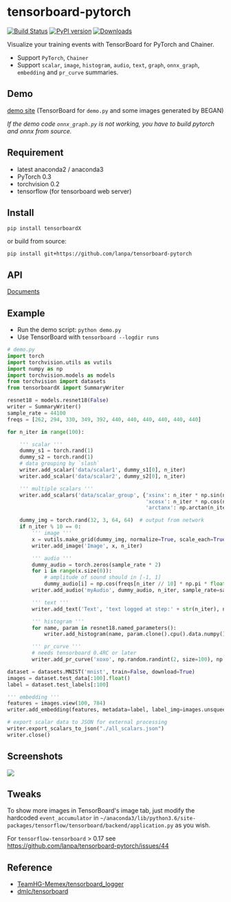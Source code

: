 # tensorboard-pytorch

[![Build Status](https://travis-ci.org/lanpa/tensorboard-pytorch.svg?branch=master)](https://travis-ci.org/lanpa/tensorboard-pytorch)
[![PyPI version](https://badge.fury.io/py/tensorboardX.svg)](https://badge.fury.io/py/tensorboardX)
[![Downloads](https://img.shields.io/badge/pip--downloads-5K+-brightgreen.svg)](https://bigquery.cloud.google.com/savedquery/966219917372:edb59a0d70c54eb687ab2a9417a778ee)

Visualize your training events with TensorBoard for PyTorch and Chainer.

* Support `PyTorch`, `Chainer`
* Support `scalar`, `image`, `histogram`, `audio`, `text`, `graph`, `onnx_graph`, `embedding` and `pr_curve` summaries.

## Demo

[demo site](http://35.197.26.245:6006) (TensorBoard for `demo.py` and some images generated by BEGAN)

*If the demo code `onnx_graph.py` is not working, you have to build pytorch and onnx from source.*

## Requirement

* latest anaconda2 / anaconda3
* PyTorch 0.3
* torchvision 0.2
* tensorflow (for tensorboard web server)

## Install

`pip install tensorboardX`

or build from source:

`pip install git+https://github.com/lanpa/tensorboard-pytorch`

## API

[Documents](http://tensorboard-pytorch.readthedocs.io/en/latest/tensorboard.html)

## Example

* Run the demo script: `python demo.py`
* Use TensorBoard with `tensorboard --logdir runs`

```python
# demo.py
import torch
import torchvision.utils as vutils
import numpy as np
import torchvision.models as models
from torchvision import datasets
from tensorboardX import SummaryWriter

resnet18 = models.resnet18(False)
writer = SummaryWriter()
sample_rate = 44100
freqs = [262, 294, 330, 349, 392, 440, 440, 440, 440, 440, 440]

for n_iter in range(100):

    ''' scalar '''
    dummy_s1 = torch.rand(1)
    dummy_s2 = torch.rand(1)
    # data grouping by `slash`
    writer.add_scalar('data/scalar1', dummy_s1[0], n_iter)
    writer.add_scalar('data/scalar2', dummy_s2[0], n_iter)

    ''' multiple scalars '''
    writer.add_scalars('data/scalar_group', {'xsinx': n_iter * np.sin(n_iter),
                                             'xcosx': n_iter * np.cos(n_iter),
                                             'arctanx': np.arctan(n_iter)}, n_iter)

    dummy_img = torch.rand(32, 3, 64, 64)  # output from network
    if n_iter % 10 == 0:
        ''' image '''
        x = vutils.make_grid(dummy_img, normalize=True, scale_each=True)
        writer.add_image('Image', x, n_iter)

        ''' audio '''
        dummy_audio = torch.zeros(sample_rate * 2)
        for i in range(x.size(0)):
            # amplitude of sound should in [-1, 1]
            dummy_audio[i] = np.cos(freqs[n_iter // 10] * np.pi * float(i) / float(sample_rate))
        writer.add_audio('myAudio', dummy_audio, n_iter, sample_rate=sample_rate)

        ''' text '''
        writer.add_text('Text', 'text logged at step:' + str(n_iter), n_iter)

        ''' histogram '''
        for name, param in resnet18.named_parameters():
            writer.add_histogram(name, param.clone().cpu().data.numpy(), n_iter)

        ''' pr_curve '''
        # needs tensorboard 0.4RC or later
        writer.add_pr_curve('xoxo', np.random.randint(2, size=100), np.random.rand(100), n_iter)

dataset = datasets.MNIST('mnist', train=False, download=True)
images = dataset.test_data[:100].float()
label = dataset.test_labels[:100]

''' embedding '''
features = images.view(100, 784)
writer.add_embedding(features, metadata=label, label_img=images.unsqueeze(1))

# export scalar data to JSON for external processing
writer.export_scalars_to_json("./all_scalars.json")
writer.close()
```

## Screenshots

<img src="screenshots/Demo.gif">

## Tweaks

To show more images in TensorBoard's image tab, just
modify the hardcoded `event_accumulator` in
`~/anaconda3/lib/python3.6/site-packages/tensorflow/tensorboard/backend/application.py`
as you wish.

For `tensorflow-tensorboard` > 0.17 see https://github.com/lanpa/tensorboard-pytorch/issues/44

## Reference

* [TeamHG-Memex/tensorboard_logger](https://github.com/TeamHG-Memex/tensorboard_logger)
* [dmlc/tensorboard](https://github.com/dmlc/tensorboard)
